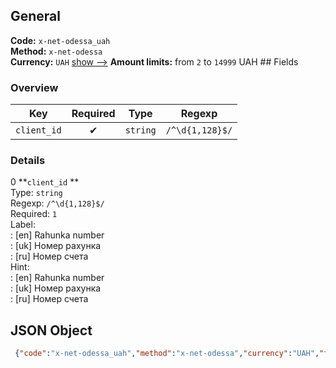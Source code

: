 ## General 
**Code:** `x-net-odessa_uah`  
**Method:** `x-net-odessa`  
**Currency:** `UAH` [show -->]() 
**Amount limits:** from `2`  to `14999`  UAH ## Fields 
### Overview 
|Key|Required|Type|Regexp| 
|:---:|:---:|:---:|:---:| 
|`client_id` |✔ |`string` |`/^\d{1,128}$/` | 
 
### Details 
0 **`client_id` **  
Type: `string`  
Regexp: `/^\d{1,128}$/`  
Required: `1`  
Label:  
: [en] Rahunka number  
: [uk] Номер рахунка  
: [ru] Номер счета  
Hint:  
: [en] Rahunka number  
: [uk] Номер рахунка  
: [ru] Номер счета  
## JSON Object 
```json
 {"code":"x-net-odessa_uah","method":"x-net-odessa","currency":"UAH","fields":[{"key":"client_id","type":"string","label":{"en":"Rahunka number","uk":"\u041d\u043e\u043c\u0435\u0440 \u0440\u0430\u0445\u0443\u043d\u043a\u0430","ru":"\u041d\u043e\u043c\u0435\u0440 \u0441\u0447\u0435\u0442\u0430"},"regexp":"\/^\\d{1,128}$\/","required":true,"position":1,"hint":{"en":"Rahunka number","uk":"\u041d\u043e\u043c\u0435\u0440 \u0440\u0430\u0445\u0443\u043d\u043a\u0430","ru":"\u041d\u043e\u043c\u0435\u0440 \u0441\u0447\u0435\u0442\u0430"},"example":"71876"}],"amount_min":2,"amount_max":14999}```  
